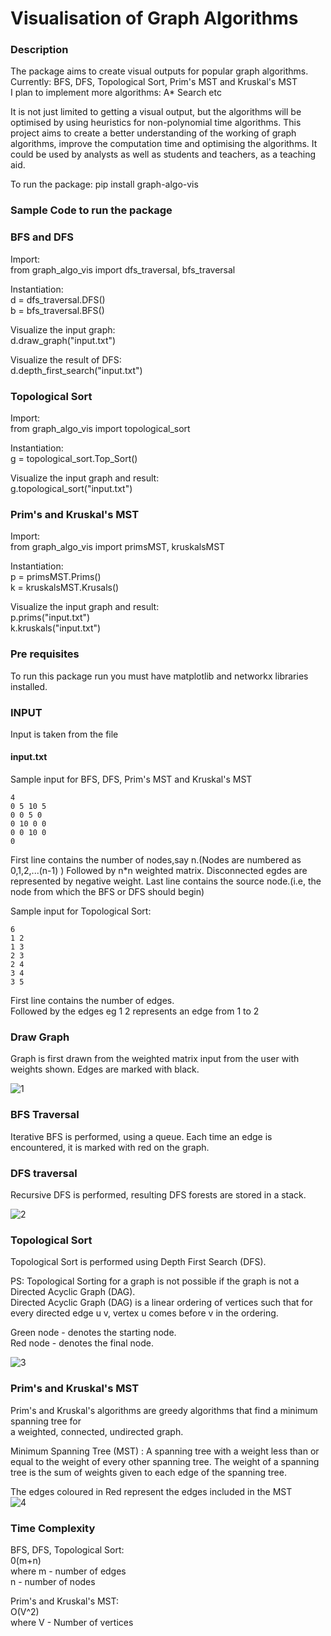 # Visualisation of Graph Algorithms

### Description ###

The package aims to create visual outputs for popular graph algorithms.   
Currently: BFS, DFS, Topological Sort, Prim's MST and Kruskal's MST      
I plan to implement more algorithms: A* Search etc   

It is not just limited to getting a visual output, but the algorithms will be optimised by using heuristics for non-polynomial time algorithms. This project aims to create a better understanding of the working of graph algorithms, improve the computation time and optimising the algorithms. It could be used by analysts as well as students and teachers, as a teaching aid.

To run the package: pip install graph-algo-vis

### Sample Code to run the package ###

### BFS and DFS ###
Import:   
from graph_algo_vis import dfs_traversal, bfs_traversal    

Instantiation:   
d = dfs_traversal.DFS()     
b = bfs_traversal.BFS()       

Visualize the input graph:   
d.draw_graph("input.txt")  

Visualize the result of DFS:   
d.depth_first_search("input.txt")     

### Topological Sort ###  
Import:   
from graph_algo_vis import topological_sort   

Instantiation:   
g = topological_sort.Top_Sort()   

Visualize the input graph and result:   
g.topological_sort("input.txt")      

### Prim's and Kruskal's MST ###  
Import:   
from graph_algo_vis import primsMST, kruskalsMST     

Instantiation:   
p = primsMST.Prims()     
k = kruskalsMST.Krusals()

Visualize the input graph and result:   
p.prims("input.txt")         
k.kruskals("input.txt")     

### Pre requisites ###

To run this package run you must have matplotlib and networkx libraries installed.

### INPUT ###

Input is taken from the file 
#### input.txt ####

Sample input for BFS, DFS, Prim's MST and Kruskal's MST    
```
4
0 5 10 5
0 0 5 0
0 10 0 0
0 0 10 0
0

```
First line contains the number of nodes,say n.(Nodes are numbered as 0,1,2,...(n-1) )
Followed by n*n weighted matrix. Disconnected egdes are represented by negative weight.
Last line contains the source node.(i.e, the node from which the BFS or DFS should begin)

Sample input for Topological Sort:
```
6
1 2
1 3
2 3
2 4
3 4
3 5

```   
First line contains the number of edges.  
Followed by the edges eg 1 2 represents an edge from 1 to 2  


### Draw Graph ###


Graph is first drawn from the weighted matrix input from the user with weights shown. Edges are marked with black.  

![1](https://i.ibb.co/bK1Y8D4/Graph.png)


### BFS Traversal ###

Iterative BFS is performed, using a queue. Each time an edge is encountered, 
it is marked with red on the graph.

### DFS traversal ###

Recursive DFS is performed, resulting DFS forests are stored in a stack.    

![2](https://i.ibb.co/mXPTWQK/DFS-Result.png)

### Topological Sort ###   

Topological Sort is performed using Depth First Search (DFS).  

PS: Topological Sorting for a graph is not possible if the graph is not a Directed Acyclic Graph (DAG).  
Directed Acyclic Graph (DAG) is a linear ordering of vertices such that for every directed edge u v, vertex u comes before v in the ordering.  

Green node - denotes the starting node.                                        
Red node - denotes the final node.   

![3](https://i.ibb.co/Rz4qPMv/Graph-after-Topological-Sort.png)     

### Prim's and Kruskal's MST ###

Prim's and Kruskal's algorithms are greedy algorithms that find a minimum spanning tree for       
a weighted, connected, undirected graph.     

Minimum Spanning Tree (MST) : A spanning tree with a weight less than or equal to the weight of every other     spanning tree. The weight of a spanning tree is the sum of weights given to each edge of the spanning tree.    

The edges coloured in Red represent the edges included in the MST     
![4](https://i.ibb.co/CMQWgQ4/MST.png)      

### Time Complexity ###

BFS, DFS, Topological Sort:    
0(m+n)                                                                                                        
where m - number of edges                                                                                
      n - number of nodes     

Prim's and Kruskal's MST:    
O(V^2)                                                                 
where V - Number of vertices      


